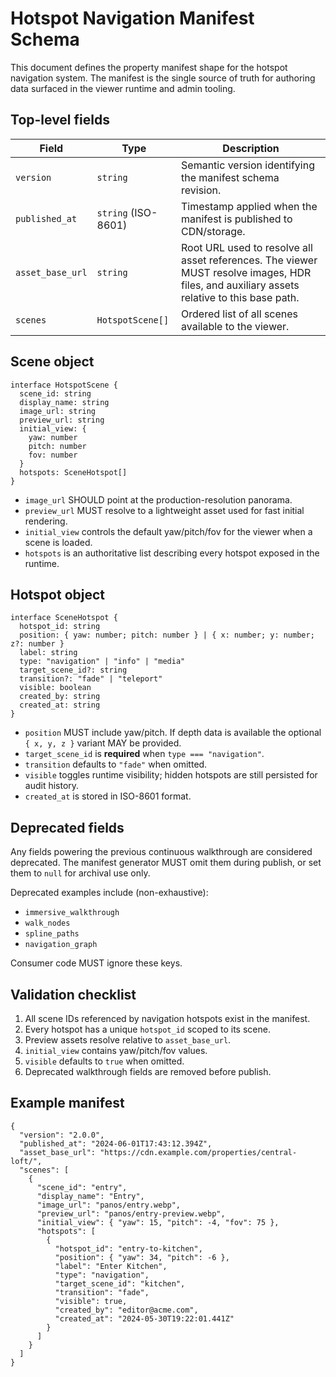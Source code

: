 # Hotspot Navigation Manifest Schema

This document defines the property manifest shape for the hotspot navigation system. The manifest is the single source of truth for authoring data surfaced in the viewer runtime and admin tooling.

## Top-level fields

| Field | Type | Description |
| --- | --- | --- |
| `version` | `string` | Semantic version identifying the manifest schema revision. |
| `published_at` | `string` (ISO-8601) | Timestamp applied when the manifest is published to CDN/storage. |
| `asset_base_url` | `string` | Root URL used to resolve all asset references. The viewer MUST resolve images, HDR files, and auxiliary assets relative to this base path. |
| `scenes` | `HotspotScene[]` | Ordered list of all scenes available to the viewer. |

## Scene object

```
interface HotspotScene {
  scene_id: string
  display_name: string
  image_url: string
  preview_url: string
  initial_view: {
    yaw: number
    pitch: number
    fov: number
  }
  hotspots: SceneHotspot[]
}
```

* `image_url` SHOULD point at the production-resolution panorama.
* `preview_url` MUST resolve to a lightweight asset used for fast initial rendering.
* `initial_view` controls the default yaw/pitch/fov for the viewer when a scene is loaded.
* `hotspots` is an authoritative list describing every hotspot exposed in the runtime.

## Hotspot object

```
interface SceneHotspot {
  hotspot_id: string
  position: { yaw: number; pitch: number } | { x: number; y: number; z?: number }
  label: string
  type: "navigation" | "info" | "media"
  target_scene_id?: string
  transition?: "fade" | "teleport"
  visible: boolean
  created_by: string
  created_at: string
}
```

* `position` MUST include yaw/pitch. If depth data is available the optional `{ x, y, z }` variant MAY be provided.
* `target_scene_id` is **required** when `type === "navigation"`.
* `transition` defaults to `"fade"` when omitted.
* `visible` toggles runtime visibility; hidden hotspots are still persisted for audit history.
* `created_at` is stored in ISO-8601 format.

## Deprecated fields

Any fields powering the previous continuous walkthrough are considered deprecated. The manifest generator MUST omit them during publish, or set them to `null` for archival use only.

Deprecated examples include (non-exhaustive):

- `immersive_walkthrough`
- `walk_nodes`
- `spline_paths`
- `navigation_graph`

Consumer code MUST ignore these keys.

## Validation checklist

1. All scene IDs referenced by navigation hotspots exist in the manifest.
2. Every hotspot has a unique `hotspot_id` scoped to its scene.
3. Preview assets resolve relative to `asset_base_url`.
4. `initial_view` contains yaw/pitch/fov values.
5. `visible` defaults to `true` when omitted.
6. Deprecated walkthrough fields are removed before publish.

## Example manifest

```
{
  "version": "2.0.0",
  "published_at": "2024-06-01T17:43:12.394Z",
  "asset_base_url": "https://cdn.example.com/properties/central-loft/",
  "scenes": [
    {
      "scene_id": "entry",
      "display_name": "Entry",
      "image_url": "panos/entry.webp",
      "preview_url": "panos/entry-preview.webp",
      "initial_view": { "yaw": 15, "pitch": -4, "fov": 75 },
      "hotspots": [
        {
          "hotspot_id": "entry-to-kitchen",
          "position": { "yaw": 34, "pitch": -6 },
          "label": "Enter Kitchen",
          "type": "navigation",
          "target_scene_id": "kitchen",
          "transition": "fade",
          "visible": true,
          "created_by": "editor@acme.com",
          "created_at": "2024-05-30T19:22:01.441Z"
        }
      ]
    }
  ]
}
```
